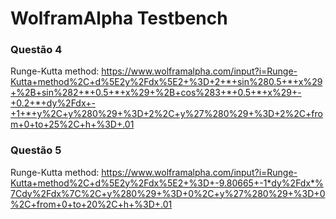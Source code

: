 # WolframAlpha Testbench

### Questão 4

Runge-Kutta method: https://www.wolframalpha.com/input?i=Runge-Kutta+method%2C+d%5E2y%2Fdx%5E2+%3D+2+*+sin%280.5+*+x%29+%2B+sin%282+*+0.5+*+x%29+%2B+cos%283+*+0.5+*+x%29+-+0.2+*+dy%2Fdx+-+1+*+y%2C+y%280%29+%3D+2%2C+y%27%280%29+%3D+2%2C+from+0+to+25%2C+h+%3D+.01

### Questão 5

Runge-Kutta method: https://www.wolframalpha.com/input?i=Runge-Kutta+method%2C+d%5E2y%2Fdx%5E2+%3D+-9.80665+-1*dy%2Fdx*%7Cdy%2Fdx%7C%2C+y%280%29+%3D+0%2C+y%27%280%29+%3D+0%2C+from+0+to+20%2C+h+%3D+.01